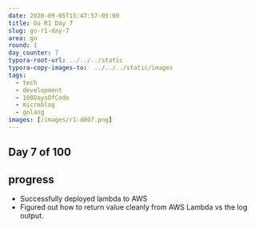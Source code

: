 ```yaml
---
date: 2020-09-05T15:47:57-05:00
title: Go R1 Day 7
slug: go-r1-day-7
area: go
round: 1
day_counter: 7
typora-root-url: ../../../static
typora-copy-images-to:  ../../../static/images
tags:
  - tech
  - development
  - 100DaysOfCode
  - microblog
  - golang
images: [/images/r1-d007.png]
---
```


## Day 7 of 100

## progress

- Successfully deployed lambda to AWS
- Figured out how to return value cleanly from AWS Lambda vs the log output.
